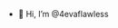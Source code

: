 - 👋 Hi, I’m @4evaflawless
<!---
4evaflawless/4evaflawless is a ✨ special ✨ repository because its `README.md` (this file) appears on your GitHub profile.
You can click the Preview link to take a look at your changes.
--->

